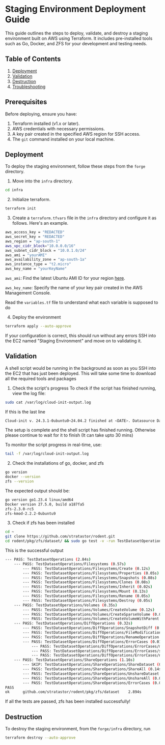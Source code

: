 
# Staging Environment Deployment Guide

This guide outlines the steps to deploy, validate, and destroy a staging environment built on AWS using Terraform. It includes pre-installed tools such as Go, Docker, and ZFS for your development and testing needs.

## Table of Contents
1. [Deployment](#deployment)
2. [Validation](#validation)
3. [Destruction](#destruction)
4. [Troubleshooting](#troubleshooting)

## Prerequisites

Before deploying, ensure you have:
1. Terraform installed (v1.x or later).
2. AWS credentials with necessary permissions.
3. A key pair created in the specified AWS region for SSH access.
4. The `git` command installed on your local machine.

## Deployment

To deploy the staging environment, follow these steps from the `forge` directory.

1. Move into the `infra` directory.
```bash
cd infra
```

2. Initialize terraform.
```bash
terraform init
```

3. Create a `terraform.tfvars` file in the `infra` directory and configure it as follows. Here's an example.
```bash
aws_access_key = "REDACTED"
aws_secret_key = "REDACTED"
aws_region = "ap-south-1"
aws_vpc_cidr_block="10.0.0.0/16"
aws_subnet_cidr_block = "10.0.1.0/24"
aws_ami = "yourAMI"
aws_availability_zone = "ap-south-1a"
aws_instance_type = "t2.micro"
aws_key_name = "yourKeyName"
```

`aws_ami`: Find the latest Ubuntu AMI ID for your region [here](https://cloud-images.ubuntu.com/locator/).

`aws_key_name`: Specify the name of your key pair created in the AWS Management Console.

Read the `variables.tf` file to understand what each variable is supposed to do

4. Deploy the environment
```bash
terraform apply --auto-approve
```
If your configuration is correct, this should run without any errors
SSH into the EC2 named "Staging Environment" and move on to validating it.

## Validation
A shell script would be running in the background as soon as you SSH into the EC2 that has just been deployed. This will take some time to download all the required tools and packages

1. Check the script's progress
To check if the script has finished running, view the log file:
```bash
sudo cat /var/log/cloud-init-output.log
```
If this is the last line 
```bash
Cloud-init v. 24.3.1-0ubuntu0~24.04.2 finished at <DATE>. Datasource DataSourceEc2Local.  Up 1538.40 seconds
```
The setup is complete and the shell script has finished running. Otherwise please continue to wait for it to finish (It can take upto 30 mins)

To monitor the script progress in real-time, use:
```bash
tail -f /var/log/cloud-init-output.log
```


2. Check the installations of go, docker, and zfs
```bash
go version
docker --version
zfs --version
```
The expected output should be:
```bash
go version go1.23.4 linux/amd64
Docker version 27.5.0, build a187fa5
zfs-2.3.0-rc5
zfs-kmod-2.2.2-0ubuntu9
```


3. Check if zfs has been installed
```bash
cd ~
git clone https://github.com/stratastor/rodent.git
cd rodent/pkg/zfs/dataset/ && sudo go test -v -run TestDatasetOperations
```

This is the successful output
```bash
--- PASS: TestDatasetOperations (2.84s)
    --- PASS: TestDatasetOperations/Filesystems (0.57s)
        --- PASS: TestDatasetOperations/Filesystems/Create (0.12s)
        --- PASS: TestDatasetOperations/Filesystems/Properties (0.05s)
        --- PASS: TestDatasetOperations/Filesystems/Snapshots (0.08s)
        --- PASS: TestDatasetOperations/Filesystems/Clones (0.08s)
        --- PASS: TestDatasetOperations/Filesystems/Inherit (0.02s)
        --- PASS: TestDatasetOperations/Filesystems/Mount (0.13s)
        --- PASS: TestDatasetOperations/Filesystems/Rename (0.05s)
        --- PASS: TestDatasetOperations/Filesystems/Destroy (0.05s)
    --- PASS: TestDatasetOperations/Volumes (0.35s)
        --- PASS: TestDatasetOperations/Volumes/CreateVolume (0.12s)
        --- PASS: TestDatasetOperations/Volumes/CreateSparseVolume (0.05s)
        --- PASS: TestDatasetOperations/Volumes/CreateVolumeWithParent (0.18s)
    --- PASS: TestDatasetOperations/DiffOperations (0.32s)
        --- PASS: TestDatasetOperations/DiffOperations/SnapshotDiff (0.01s)
        --- PASS: TestDatasetOperations/DiffOperations/FileModification (0.07s)
        --- PASS: TestDatasetOperations/DiffOperations/RenameOperation (0.05s)
        --- PASS: TestDatasetOperations/DiffOperations/ErrorCases (0.01s)
            --- PASS: TestDatasetOperations/DiffOperations/ErrorCases/missing_names (0.00s)
            --- PASS: TestDatasetOperations/DiffOperations/ErrorCases/single_name (0.00s)
            --- PASS: TestDatasetOperations/DiffOperations/ErrorCases/non-existent_snapshot (0.01s)
    --- PASS: TestDatasetOperations/ShareOperations (1.16s)
        --- SKIP: TestDatasetOperations/ShareOperations/ShareDataset (0.03s)
        --- PASS: TestDatasetOperations/ShareOperations/ShareAll (0.14s)
        --- PASS: TestDatasetOperations/ShareOperations/UnshareDataset (0.07s)
        --- PASS: TestDatasetOperations/ShareOperations/UnshareAll (0.02s)
        --- PASS: TestDatasetOperations/ShareOperations/ErrorCases (0.00s)
PASS
ok      github.com/stratastor/rodent/pkg/zfs/dataset    2.894s
```

If all the tests are passed, zfs has been installed successfully!

## Destruction
To destroy the staging environment, from the `forge/infra` directory, run 

```bash
terraform destroy --auto-approve
```